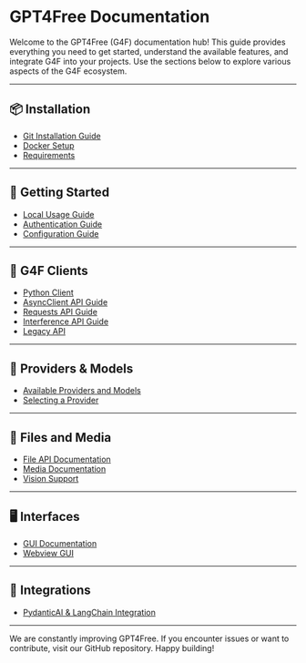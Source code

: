 # GPT4Free Documentation

Welcome to the GPT4Free (G4F) documentation hub! This guide provides everything you need to get started, understand the available features, and integrate G4F into your projects. Use the sections below to explore various aspects of the G4F ecosystem.

---

## 📦 Installation

- [Git Installation Guide](git.html)
- [Docker Setup](docker.html)
- [Requirements](requirements.html)

---

## 🚀 Getting Started

- [Local Usage Guide](local.html)
- [Authentication Guide](authentication.html)
- [Configuration Guide](configuration.html)

---

## 🤖 G4F Clients

- [Python Client](client.html)
- [AsyncClient API Guide](async_client.html)
- [Requests API Guide](requests.html)
- [Interference API Guide](interference-api.html)
- [Legacy API](legacy.html)

---

## 🧠 Providers & Models

- [Available Providers and Models](providers-and-models.html)
- [Selecting a Provider](selecting_a_provider.html)

---

## 📂 Files and Media

- [File API Documentation](file.html)
- [Media Documentation](media.html)
- [Vision Support](vision.html)

---

## 🖥️ Interfaces

- [GUI Documentation](gui.html)
- [Webview GUI](webview.html)

---

## 🧩 Integrations

- [PydanticAI & LangChain Integration](pydantic_ai.html)

---

We are constantly improving GPT4Free. If you encounter issues or want to contribute, visit our GitHub repository. Happy building!